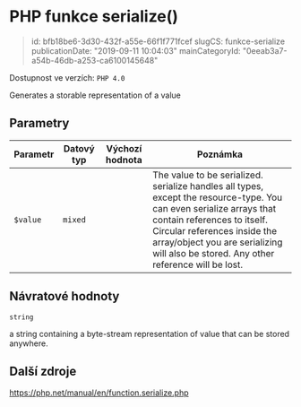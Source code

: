 PHP funkce serialize()
======================

> id: bfb18be6-3d30-432f-a55e-66f1f771fcef
> slugCS: funkce-serialize
> publicationDate: "2019-09-11 10:04:03"
> mainCategoryId: "0eeab3a7-a54b-46db-a253-ca6100145648"

Dostupnost ve verzích: `PHP 4.0`

Generates a storable representation of a value


Parametry
--------------

| Parametr | Datový typ | Výchozí hodnota | Poznámka |
|-----|-----|-----|-----|
| `$value` | `mixed` |  | The value to be serialized. serialize handles all types, except the resource-type. You can even serialize arrays that contain references to itself. Circular references inside the array/object you are serializing will also be stored. Any other reference will be lost. |


Návratové hodnoty
----------------

`string`

a string containing a byte-stream representation of
value that can be stored anywhere.

Další zdroje
------------

https://php.net/manual/en/function.serialize.php
